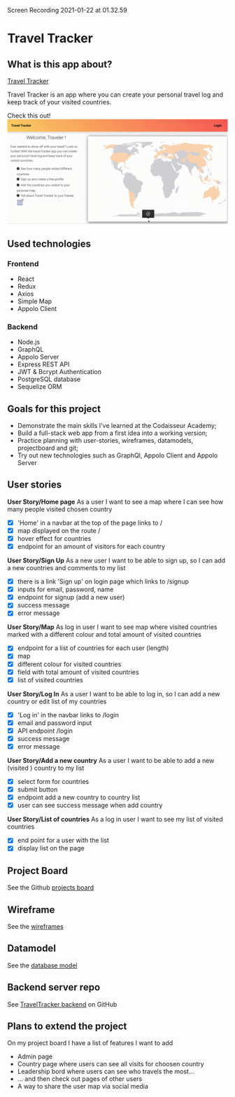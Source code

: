 Screen Recording 2021-01-22 at 01.32.59

# Travel Tracker

## What is this app about?

[Travel Tracker](https://traveltracker.netlify.app/)

Travel Tracker is an app where you can create your personal travel log and keep track of your visited countries.

Check this out!
![](demo.gif)

## Used technologies

### Frontend

- React
- Redux
- Axios
- Simple Map
- Appolo Client

### Backend

- Node.js
- GraphQL
- Appolo Server
- Express REST API
- JWT & Bcrypt Authentication
- PostgreSQL database
- Sequelize ORM

## Goals for this project

- Demonstrate the main skills I've learned at the Codaisseur Academy;
- Build a full-stack web app from a first idea into a working version;
- Practice planning with user-stories, wireframes, datamodels, projectboard and git;
- Try out new technologies such as GraphQl, Appolo Client and Appolo Server

## User stories

**User Story/Home page**
As a user I want to see a map where I can see how many people visited chosen country

- [x] 'Home' in a navbar at the top of the page links to /
- [x] map displayed on the route /
- [x] hover effect for countries
- [x] endpoint for an amount of visitors for each country

**User Story/Sign Up**
As a new user I want to be able to sign up, so I can add a new countries and comments to my list

- [x] there is a link 'Sign up' on login page which links to /signup
- [x] inputs for email, password, name
- [x] endpoint for signup (add a new user)
- [x] success message
- [x] error message

**User Story/Map**
As log in user I want to see map where visited countries marked with a different colour and total amount of visited countries

- [x] endpoint for a list of countries for each user (length)
- [x] map
- [x] different colour for visited countries
- [x] field with total amount of visited countries
- [x] list of visited countries

**User Story/Log In**
As a user I want to be able to log in, so I can add a new country or edit list of my countries

- [x] 'Log in' in the navbar links to /login
- [x] email and password input
- [x] API endpoint /login
- [x] success message
- [x] error message

**User Story/Add a new country**
As a user I want to be able to add a new (visited ) country to my list

- [x] select form for countries
- [x] submit button
- [x] endpoint add a new country to country list
- [x] user can see success message when add country

**User Story/List of countries**
As a log in user I want to see my list of visited countries

- [x] end point for a user with the list
- [x] display list on the page

## Project Board

See the Github [projects board](https://github.com/TatianaIvanovaW/TravelTracker-client/projects/1)

## Wireframe

See the [wireframes](https://wireframepro.mockflow.com/view/M0b35bed60aad70f7608082a05bcd212e1610377798049)

## Datamodel

See the [database model](https://dbdiagram.io/d/5ffc690980d742080a35d719)

## Backend server repo

See [TravelTracker backend](https://github.com/TatianaIvanovaW/TravelTracker-server) on GitHub

## Plans to extend the project

On my project board I have a list of features I want to add

- Admin page
- Country page where users can see all visits for choosen country
- Leadership bord where users can see who travels the most...
- ... and then check out pages of other users
- A way to share the user map via social media



